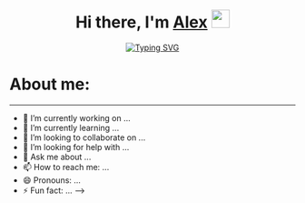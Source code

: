 <h1 align="center">Hi there, I'm <a href="https://antalkon.ru/" target="_blank">Alex</a> 
<img src="https://github.com/blackcater/blackcater/raw/main/images/Hi.gif" height="32"/></h1>
<p style="text-align: center;"><a href="https://git.io/typing-svg"><img src="https://readme-typing-svg.herokuapp.com?font=Fira+Code&amp;pause=1000&amp;random=false&amp;width=435&amp;lines=I+am+a+computer+science+student+from+Russia" alt="Typing SVG" /></a></p>

<h1 style="text-align: left;"><strong>About me:</strong></h1>
<hr />


- 🔭 I’m currently working on ...
- 🌱 I’m currently learning ...
- 👯 I’m looking to collaborate on ...
- 🤔 I’m looking for help with ...
- 💬 Ask me about ...
- 📫 How to reach me: ...
- 😄 Pronouns: ...
- ⚡ Fun fact: ...
-->
